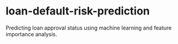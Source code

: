 # loan-default-risk-prediction
Predicting loan approval status using machine learning and feature importance analysis.
